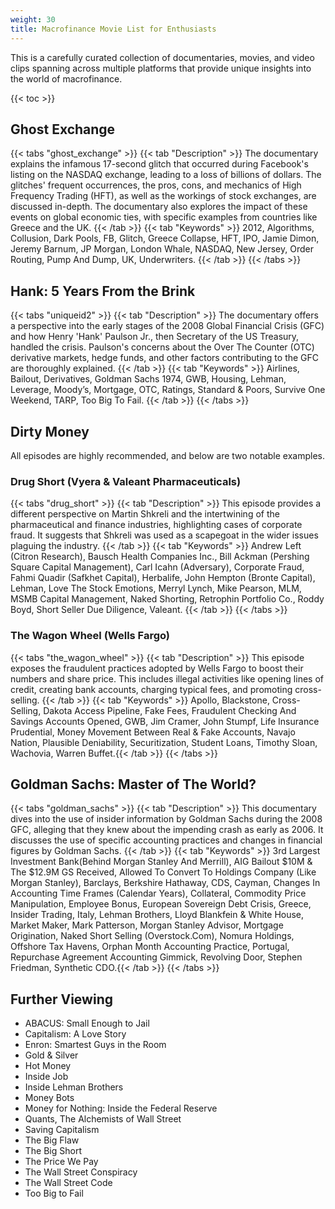 ```yaml
---
weight: 30
title: Macrofinance Movie List for Enthusiasts
---
```


This is a carefully curated collection of documentaries, movies, and video clips spanning across multiple platforms that provide unique insights into the world of macrofinance.

{{< toc >}}

## Ghost Exchange

{{< tabs "ghost_exchange" >}}
{{< tab "Description" >}} The documentary explains the infamous 17-second glitch that occurred during Facebook's listing on the NASDAQ exchange, leading to a loss of billions of dollars. The glitches' frequent occurrences, the pros, cons, and mechanics of High Frequency Trading (HFT), as well as the workings of stock exchanges, are discussed in-depth. The documentary also explores the impact of these events on global economic ties, with specific examples from countries like Greece and the UK. {{< /tab >}}
{{< tab "Keywords" >}} 2012, Algorithms, Collusion, Dark Pools, FB, Glitch, Greece Collapse, HFT, IPO, Jamie Dimon, Jeremy Barnum, JP Morgan, London Whale, NASDAQ, New Jersey, Order Routing, Pump And Dump, UK, Underwriters. {{< /tab >}}
{{< /tabs >}}

## Hank: 5 Years From the Brink
{{< tabs "uniqueid2" >}}
{{< tab "Description" >}} The documentary offers a perspective into the early stages of the 2008 Global Financial Crisis (GFC) and how Henry 'Hank' Paulson Jr., then Secretary of the US Treasury, handled the crisis. Paulson's concerns about the Over The Counter (OTC) derivative markets, hedge funds, and other factors contributing to the GFC are thoroughly explained. {{< /tab >}}
{{< tab "Keywords" >}} Airlines, Bailout, Derivatives, Goldman Sachs 1974, GWB, Housing, Lehman, Leverage, Moody’s, Mortgage, OTC, Ratings, Standard & Poors, Survive One Weekend, TARP, Too Big To Fail. {{< /tab >}}
{{< /tabs >}}

## Dirty Money

All episodes are highly recommended, and below are two notable examples.

### Drug Short (Vyera & Valeant Pharmaceuticals)
{{< tabs "drug_short" >}}
{{< tab "Description" >}} This episode provides a different perspective on Martin Shkreli and the intertwining of the pharmaceutical and finance industries, highlighting cases of corporate fraud. It suggests that Shkreli was used as a scapegoat in the wider issues plaguing the industry. {{< /tab >}}
{{< tab "Keywords" >}} Andrew Left (Citron Research), Bausch Health Companies Inc., Bill Ackman (Pershing Square Capital Management), Carl Icahn (Adversary), Corporate Fraud, Fahmi Quadir (Safkhet Capital), Herbalife, John Hempton (Bronte Capital), Lehman, Love The Stock Emotions, Merryl Lynch, Mike Pearson, MLM, MSMB Capital Management, Naked Shorting, Retrophin Portfolio Co., Roddy Boyd, Short Seller Due Diligence, Valeant. {{< /tab >}}
{{< /tabs >}}

### The Wagon Wheel (Wells Fargo)
{{< tabs "the_wagon_wheel" >}}
{{< tab "Description" >}} This episode exposes the fraudulent practices adopted by Wells Fargo to boost their numbers and share price. This includes illegal activities like opening lines of credit, creating bank accounts, charging typical fees, and promoting cross-selling. {{< /tab >}}
{{< tab "Keywords" >}} Apollo, Blackstone, Cross-Selling, Dakota Access Pipeline, Fake Fees, Fraudulent Checking And Savings Accounts Opened, GWB, Jim Cramer, John Stumpf, Life Insurance Prudential, Money Movement Between Real & Fake Accounts, Navajo Nation, Plausible Deniability, Securitization, Student Loans, Timothy Sloan, Wachovia, Warren Buffet.{{< /tab >}}
{{< /tabs >}}

## Goldman Sachs: Master of The World?
{{< tabs "goldman_sachs" >}}
{{< tab "Description" >}} This documentary dives into the use of insider information by Goldman Sachs during the 2008 GFC, alleging that they knew about the impending crash as early as 2006. It discusses the use of specific accounting practices and changes in financial figures by Goldman Sachs. {{< /tab >}}
{{< tab "Keywords" >}} 3rd Largest Investment Bank(Behind Morgan Stanley And Merrill), AIG Bailout $10M & The $12.9M GS Received, Allowed To Convert To Holdings Company (Like Morgan Stanley), Barclays, Berkshire Hathaway, CDS, Cayman, Changes In Accounting Time Frames (Calendar Years), Collateral, Commodity Price Manipulation, Employee Bonus, European Sovereign Debt Crisis, Greece, Insider Trading, Italy, Lehman Brothers, Lloyd Blankfein & White House, Market Maker, Mark Patterson, Morgan Stanley Advisor, Mortgage Origination, Naked Short Selling (Overstock.Com), Nomura Holdings, Offshore Tax Havens, Orphan Month Accounting Practice, Portugal, Repurchase Agreement Accounting Gimmick, Revolving Door, Stephen Friedman, Synthetic CDO.{{< /tab >}}
{{< /tabs >}}

## Further Viewing

* ABACUS: Small Enough to Jail
* Capitalism: A Love Story
* Enron: Smartest Guys in the Room
* Gold & Silver
* Hot Money
* Inside Job
* Inside Lehman Brothers
* Money Bots
* Money for Nothing: Inside the Federal Reserve
* Quants, The Alchemists of Wall Street
* Saving Capitalism
* The Big Flaw
* The Big Short
* The Price We Pay
* The Wall Street Conspiracy
* The Wall Street Code
* Too Big to Fail

